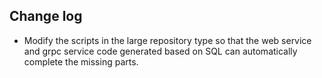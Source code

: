 ## Change log

- Modify the scripts in the large repository type so that the web service and grpc service code generated based on SQL can automatically complete the missing parts.

